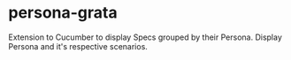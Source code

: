 persona-grata
=============

Extension to Cucumber to display Specs grouped by their Persona. Display Persona and it's respective scenarios. 
